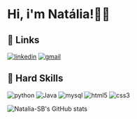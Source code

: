 # Hi, i'm Natália!👩‍💻



## 🔗 Links
[![linkedin](https://img.shields.io/badge/linkedin-0A66C2?style=for-the-badge&logo=linkedin&logoColor=white)](https://www.linkedin.com/in/batistanatalia/)
[![gmail](https://img.shields.io/badge/Gmail-D14836?style=for-the-badge&logo=gmail&logoColor=white)](mailto:natalia.batista@dcomp.ufs.br)

## 🚀 Hard Skills
![python](https://img.shields.io/badge/Python-14354C?style=for-the-badge&logo=python&logoColor=white)
![Java](https://img.shields.io/badge/Java-ED8B00?style=for-the-badge&logo=openjdk&logoColor=white)
![mysql](https://img.shields.io/badge/MySQL-00000F?style=for-the-badge&logo=mysql&logoColor=white)
![html5](https://img.shields.io/badge/HTML5-E34F26?style=for-the-badge&logo=html5&logoColor=white)
![css3](https://img.shields.io/badge/CSS3-1572B6?style=for-the-badge&logo=css3&logoColor=white)

![Natalia-SB's GitHub stats](https://github-readme-stats.vercel.app/api?username=Natalia-SB&show_icons=true&rank_icon=github&theme=tokyonight)
<!--

![Top Langs](https://github-readme-stats.vercel.app/api/top-langs/?username=Natalia-SB&layout=compact)

**Natalia-SB/Natalia-SB** is a ✨ _special_ ✨ repository because its `README.md` (this file) appears on your GitHub profile.

Here are some ideas to get you started:

- 🔭 I’m currently working on ...
- 🌱 I’m currently learning ...
- 👯 I’m looking to collaborate on ...
- 🤔 I’m looking for help with ...
- 💬 Ask me about ...
- 📫 How to reach me: ...
- 😄 Pronouns: ...
- ⚡ Fun fact: ...
-->
